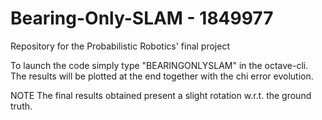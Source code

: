 # Bearing-Only-SLAM - 1849977
Repository for the Probabilistic Robotics' final project

To launch the code simply type "BEARINGONLYSLAM" in the octave-cli. The results will be plotted at the end together with the chi error evolution.

NOTE
The final results obtained present a slight rotation w.r.t. the ground truth.
